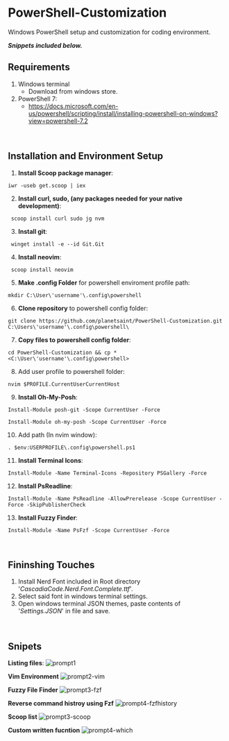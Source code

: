 # PowerShell-Customization
Windows PowerShell setup and customization for coding environment.

**_Snippets included below._**

## Requirements 
1. Windows terminal
    - Download from windows store.
2. PowerShell 7:
    - https://docs.microsoft.com/en-us/powershell/scripting/install/installing-powershell-on-windows?view=powershell-7.2
 <br>
 
## Installation and Environment Setup
1. **Install Scoop package manager**:
```
iwr -useb get.scoop | iex
```
2. **Install curl, sudo, (any packages needed for your native development)**:
```
 scoop install curl sudo jg nvm
```
3. **Install git**:
```
 winget install -e --id Git.Git
```
4. **Install neovim**:
```
 scoop install neovim
```
5. **Make .config Folder** for powershell enviroment profile path:
```
mkdir C:\User\'username'\.config\powershell
```
6. **Clone repository** to powershell config folder:
```
git clone https://github.com/planetsaint/PowerShell-Customization.git C:\Users\'username'\.config\powershell\
```
7.  **Copy files to powershell config folder**:
```
cd PowerShell-Customization && cp * <C:\User\'username'\.config\powershell>
```
8. Add user profile to powershell folder: 
```
nvim $PROFILE.CurrentUserCurrentHost
```
9. **Install Oh-My-Posh**:
```
Install-Module posh-git -Scope CurrentUser -Force
```
```
Install-Module oh-my-posh -Scope CurrentUser -Force
```
10. Add path (In nvim window):
```
. $env:USERPROFILE\.config\powershell.ps1
```
11. **Install Terminal Icons**:
```
Install-Module -Name Terminal-Icons -Repository PSGallery -Force
```
12. **Install PsReadline**:
```
Install-Module -Name PsReadline -AllowPrerelease -Scope CurrentUser -Force -SkipPublisherCheck
```
13. **Install Fuzzy Finder**:
```
Install-Module -Name PsFzf -Scope CurrentUser -Force
```

<br>

## Fininshing Touches

1. Install Nerd Font included in Root directory '_CascadiaCode.Nerd.Font.Complete.ttf_'.
2. Select said font in windows terminal settings.
3. Open windows terminal JSON themes, paste contents of '_Settings.JSON_' in file and save.

<br>

## Snipets

**Listing files**:
![prompt1](https://user-images.githubusercontent.com/47113271/151487593-0a4b28d6-ec66-4890-909a-9bb910125016.jpg)

**Vim Environment**
![prompt2-vim](https://user-images.githubusercontent.com/47113271/151487591-3c6417d8-1c8c-46eb-88a1-bf93736dc08f.jpg)

**Fuzzy File Finder**
![prompt3-fzf](https://user-images.githubusercontent.com/47113271/151487588-dcb8f8fd-1d4f-4676-bdf6-9877a464248b.jpg)

**Reverse command histroy using Fzf**
![prompt4-fzfhistory](https://user-images.githubusercontent.com/47113271/151487585-5c9ac82e-62bd-4b7b-8b6c-75500c0e7f39.jpg)

**Scoop list**
![prompt3-scoop](https://user-images.githubusercontent.com/47113271/151487595-4e0bcc22-082f-48d0-8742-ab52f396221e.jpg)

**Custom written fucntion**
![prompt4-which](https://user-images.githubusercontent.com/47113271/151487592-3585741c-812d-4c29-b8cb-945aab44d4dc.jpg)

